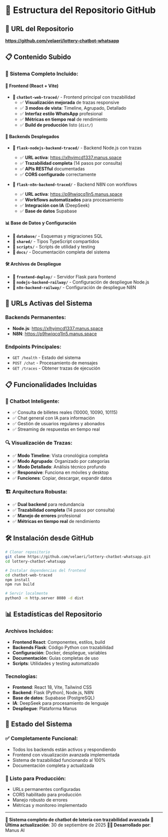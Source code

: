 # 📁 Estructura del Repositorio GitHub

## 🔗 **URL del Repositorio**
**https://github.com/velaeri/lottery-chatbot-whatsapp**

## 📋 **Contenido Subido**

### 🎯 **Sistema Completo Incluido**:

#### **🤖 Frontend (React + Vite)**
- **📂 `chatbot-web-traced/`** - Frontend principal con trazabilidad
  - ✅ **Visualización mejorada** de trazas responsive
  - ✅ **3 modos de vista**: Timeline, Agrupado, Detallado
  - ✅ **Interfaz estilo WhatsApp** profesional
  - ✅ **Métricas en tiempo real** de rendimiento
  - ✅ **Build de producción** listo (`dist/`)

#### **🔧 Backends Desplegados**
- **📂 `flask-nodejs-backend-traced/`** - Backend Node.js con trazas
  - ✅ **URL activa**: https://xlhyimcd1337.manus.space
  - ✅ **Trazabilidad completa** (14 pasos por consulta)
  - ✅ **APIs RESTful** documentadas
  - ✅ **CORS configurado** correctamente

- **📂 `flask-n8n-backend-traced/`** - Backend N8N con workflows
  - ✅ **URL activa**: https://p9hwiqcq1ln5.manus.space
  - ✅ **Workflows automatizados** para procesamiento
  - ✅ **Integración con IA** (DeepSeek)
  - ✅ **Base de datos** Supabase

#### **📊 Base de Datos y Configuración**
- **📂 `database/`** - Esquemas y migraciones SQL
- **📂 `shared/`** - Tipos TypeScript compartidos
- **📂 `scripts/`** - Scripts de utilidad y testing
- **📂 `docs/`** - Documentación completa del sistema

#### **🛠️ Archivos de Despliegue**
- **📂 `frontend-deploy/`** - Servidor Flask para frontend
- **📂 `nodejs-backend-railway/`** - Configuración de despliegue Node.js
- **📂 `n8n-backend-railway/`** - Configuración de despliegue N8N

## 🚀 **URLs Activas del Sistema**

### **Backends Permanentes**:
- **Node.js**: https://xlhyimcd1337.manus.space
- **N8N**: https://p9hwiqcq1ln5.manus.space

### **Endpoints Principales**:
- `GET /health` - Estado del sistema
- `POST /chat` - Procesamiento de mensajes
- `GET /traces` - Obtener trazas de ejecución

## 📋 **Funcionalidades Incluidas**

### **💬 Chatbot Inteligente**:
- ✅ Consulta de billetes reales (10000, 10090, 10115)
- ✅ Chat general con IA para información
- ✅ Gestión de usuarios regulares y abonados
- ✅ Streaming de respuestas en tiempo real

### **🔍 Visualización de Trazas**:
- ✅ **Modo Timeline**: Vista cronológica completa
- ✅ **Modo Agrupado**: Organizado por categorías
- ✅ **Modo Detallado**: Análisis técnico profundo
- ✅ **Responsive**: Funciona en móviles y desktop
- ✅ **Funciones**: Copiar, descargar, expandir datos

### **🏗️ Arquitectura Robusta**:
- ✅ **Dual backend** para redundancia
- ✅ **Trazabilidad completa** (14 pasos por consulta)
- ✅ **Manejo de errores** profesional
- ✅ **Métricas en tiempo real** de rendimiento

## 🛠️ **Instalación desde GitHub**

```bash
# Clonar repositorio
git clone https://github.com/velaeri/lottery-chatbot-whatsapp.git
cd lottery-chatbot-whatsapp

# Instalar dependencias del frontend
cd chatbot-web-traced
npm install
npm run build

# Servir localmente
python3 -m http.server 8080 -d dist
```

## 📊 **Estadísticas del Repositorio**

### **Archivos Incluidos**:
- **Frontend React**: Componentes, estilos, build
- **Backends Flask**: Código Python con trazabilidad
- **Configuración**: Docker, despliegue, variables
- **Documentación**: Guías completas de uso
- **Scripts**: Utilidades y testing automatizado

### **Tecnologías**:
- **Frontend**: React 18, Vite, Tailwind CSS
- **Backend**: Flask (Python), Node.js, N8N
- **Base de datos**: Supabase (PostgreSQL)
- **IA**: DeepSeek para procesamiento de lenguaje
- **Despliegue**: Plataforma Manus

## 🎯 **Estado del Sistema**

### **✅ Completamente Funcional**:
- Todos los backends están activos y respondiendo
- Frontend con visualización avanzada implementada
- Sistema de trazabilidad funcionando al 100%
- Documentación completa y actualizada

### **🚀 Listo para Producción**:
- URLs permanentes configuradas
- CORS habilitado para producción
- Manejo robusto de errores
- Métricas y monitoreo implementado

---

**🎰 Sistema completo de chatbot de lotería con trazabilidad avanzada**
**📅 Última actualización**: 30 de septiembre de 2025
**👨‍💻 Desarrollado por**: Manus AI
